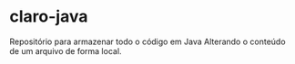 # claro-java
Repositório para armazenar todo o código em Java
Alterando o conteúdo de um arquivo de forma local.
